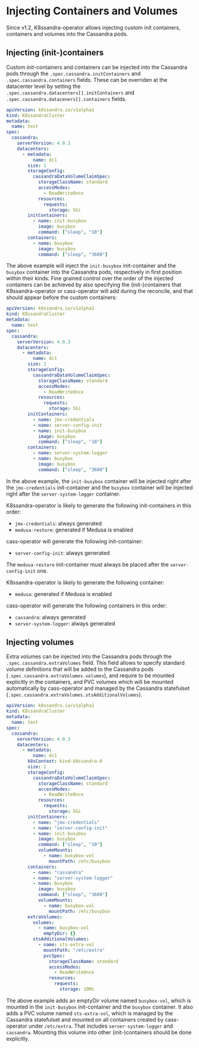 # Injecting Containers and Volumes

Since v1.2, K8ssandra-operator allows injecting custom init containers, containers and volumes into the Cassandra pods.

## Injecting (init-)containers

Custom init-containers and containers can be injected into the Cassandra pods through the `.spec.cassandra.initContainers` and `.spec.cassandra.containers` fields.
These can be overriden at the datacenter level by setting the `.spec.cassandra.datacenters[].initContainers` and `.spec.cassandra.dataceners[].containers` fields.

```yaml
apiVersion: k8ssandra.io/v1alpha1
kind: K8ssandraCluster
metadata:
  name: test
spec:
  cassandra:
    serverVersion: 4.0.3
    datacenters:
      - metadata:
          name: dc1
        size: 1
        storageConfig:
          cassandraDataVolumeClaimSpec:
            storageClassName: standard
            accessModes:
              - ReadWriteOnce
            resources:
              requests:
                storage: 5Gi
        initContainers:
          - name: init-busybox
            image: busybox
            command: ["sleep", "10"]
        containers:
          - name: busybox
            image: busybox
            command: ["sleep", "3600"]
```

The above example will inject the `init-busybox` init-container and the `busybox` container into the Cassandra pods, respectively in first position within their kinds.
Fine grained control over the order of the injected containers can be achieved by also specifying the (init-)containers that K8ssandra-operator or cass-operator will add during the reconcile, and that should appear before the custom containers:

```yaml
apiVersion: k8ssandra.io/v1alpha1
kind: K8ssandraCluster
metadata:
  name: test
spec:
  cassandra:
    serverVersion: 4.0.3
    datacenters:
      - metadata:
          name: dc1
        size: 1
        storageConfig:
          cassandraDataVolumeClaimSpec:
            storageClassName: standard
            accessModes:
              - ReadWriteOnce
            resources:
              requests:
                storage: 5Gi
        initContainers:
          - name: jmx-credentials
          - name: server-config-init
          - name: init-busybox
            image: busybox
            command: ["sleep", "10"]
        containers:
          - name: server-system-logger
          - name: busybox
            image: busybox
            command: ["sleep", "3600"]
```

In the above example, the `init-busybox` container will be injected right after the `jmx-credentials` init-container and the `busybox` container will be injected right after the `server-system-logger` container.

K8ssandra-operator is likely to generate the following init-containers in this order:

- `jmx-credentials`: always generated
- `medusa-restore`: generated if Medusa is enabled

cass-operator will generate the following init-container:

- `server-config-init`: always generated

The `medusa-restore` init-container must always be placed after the `server-config-init` one.

K8ssandra-operator is likely to generate the following container:

- `medusa`: generated if Medusa is enabled

cass-operator will generate the following containers in this order:

- `cassandra`: always generated
- `server-system-logger`: always generated


## Injecting volumes

Extra volumes can be injected into the Cassandra pods through the `.spec.cassandra.extraVolumes` field.
This field allows to specify standard volume definitions that will be added to the Cassandra pods (`.spec.cassandra.extraVolumes.volumes`), and require to be mounted explicitly in the containers, and PVC volumes which will be mounted automatically by cass-operator and managed by the Cassandra statefulset (`.spec.cassandra.extraVolumes.stsAdditionalVolumes`).

```yaml
apiVersion: k8ssandra.io/v1alpha1
kind: K8ssandraCluster
metadata:
  name: test
spec:
  cassandra:
    serverVersion: 4.0.3
    datacenters:
      - metadata:
          name: dc1
        k8sContext: kind-k8ssandra-0
        size: 1
        storageConfig:
          cassandraDataVolumeClaimSpec:
            storageClassName: standard
            accessModes:
              - ReadWriteOnce
            resources:
              requests:
                storage: 5Gi
        initContainers:
          - name: "jmx-credentials"
          - name: "server-config-init"
          - name: init-busybox
            image: busybox
            command: ["sleep", "10"]
            volumeMounts:
              - name: busybox-vol
                mountPath: /etc/busybox
        containers:
          - name: "cassandra"
          - name: "server-system-logger"
          - name: busybox
            image: busybox
            command: ["sleep", "3600"]
            volumeMounts:
              - name: busybox-vol
                mountPath: /etc/busybox
        extraVolumes:
          volumes:
            - name: busybox-vol
              emptyDir: {}
          stsAdditionalVolumes:
            - name: sts-extra-vol
              mountPath: "/etc/extra"
              pvcSpec:
                storageClassName: standard
                accessModes:
                  - ReadWriteOnce
                resources:
                  requests:
                    storage: 10Mi
```

The above example adds an emptyDir volume named `busybox-vol`, which is mounted in the `init-busybox` init-container and the `busybox` container.
It also adds a PVC volume named `sts-extra-vol`, which is managed by the Cassandra statefulset and mounted on all containers created by cass-operator under `/etc/extra`. That includes `server-system-logger` and `cassandra`. Mounting this volume into other (init-)containers should be done explicitly.